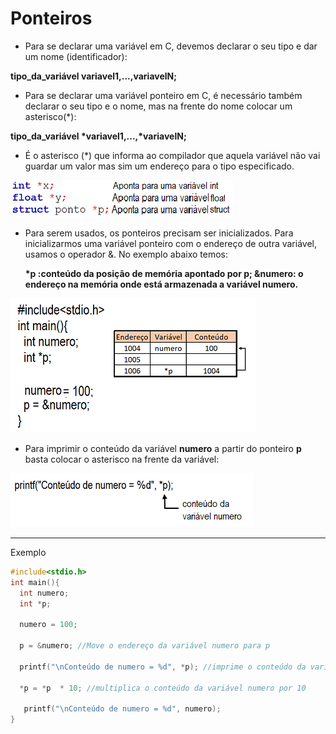 # Ponteiros
+ <p>Para se declarar uma variável em C, devemos declarar o seu tipo e dar um nome (identificador):</p>
<b>tipo_da_variável variavel1,...,variavelN;</b>

+ <p>Para se declarar uma variável ponteiro em C, é necessário também declarar o seu tipo e o nome, mas na frente do nome colocar um asterisco(*):</p>
<b>tipo_da_variável *variavel1,...,*variavelN;</b>

+ <p>É o asterisco (*) que informa ao compilador que aquela variável não vai guardar um valor mas sim um endereço para o tipo especificado.
</p>

![figura](/markdowns/declaracao.png) 

+ Para serem usados, os ponteiros precisam ser inicializados. Para inicializarmos uma variável ponteiro com o endereço de outra variável, usamos o operador &. No exemplo abaixo temos:
       <p><b> *p     :conteúdo da posição de memória apontado por p;
        &numero: o endereço na memória onde está armazenada a variável numero.</p></b>

![figura1](/markdowns/ponteiro.png) 

+ Para imprimir o conteúdo da variável <b>numero</b> a partir do ponteiro <b>p</b> basta colocar o asterisco na frente da variável:
  
![figura2](/markdowns/printf.png) 

---
Exemplo
``` C runnable
#include<stdio.h>
int main(){
  int numero;
  int *p;

  numero = 100;

  p = &numero; //Move o endereço da variável numero para p

  printf("\nConteúdo de numero = %d", *p); //imprime o conteúdo da variável numero

  *p = *p  * 10; //multiplica o conteúdo da variável numero por 10

   printf("\nConteúdo de numero = %d", numero);
}
```
